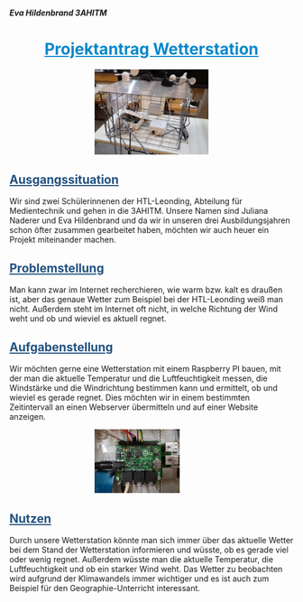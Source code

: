 <style>
  h1{
    text-align: center;
    color: #0088cc;
    text-decoration: underline;
  }
  img{
    margin-left: 30%;
  }
  h2{
    text-decoration: underline;
    color: #21517F;
  }
</style>

<h5>Eva Hildenbrand 3AHITM</h5> 

<h1>Projektantrag Wetterstation</h1>

<img src="./images/wetterstation.jpg" width="40%">

<h2>Ausgangssituation</h2>
<p>Wir sind zwei Schülerinnenen der HTL-Leonding, Abteilung für Medientechnik und gehen in die 3AHITM. Unsere Namen sind Juliana Naderer und Eva Hildenbrand und da wir in unseren drei Ausbildungsjahren schon öfter zusammen gearbeitet haben, möchten wir auch heuer ein Projekt miteinander machen.</p>

<h2>Problemstellung</h2>
<p>Man kann zwar im Internet recherchieren, wie warm bzw. kalt es draußen ist, aber das genaue Wetter zum Beispiel bei der HTL-Leonding weiß man nicht. Außerdem steht im Internet oft nicht, in welche Richtung der Wind weht und ob und wieviel es aktuell regnet.</p>

<h2>Aufgabenstellung</h2>
<p>Wir möchten gerne eine Wetterstation mit einem Raspberry PI bauen, mit der man die aktuelle Temperatur und die Luftfeuchtigkeit messen, die Windstärke und die Windrichtung bestimmen kann und ermittelt, ob und wieviel es gerade regnet. Dies möchten wir in einem bestimmten Zeitintervall an einen Webserver übermitteln und auf einer Website anzeigen.</p>

<img src="./images/raspberry.jpg" width="30%">

<h2>Nutzen</h2>
<p>Durch unsere Wetterstation könnte man sich immer über das aktuelle Wetter bei dem Stand der Wetterstation informieren und wüsste, ob es gerade viel oder wenig regnet. Außerdem wüsste man die aktuelle Temperatur, die Luftfeuchtigkeit und ob ein starker Wind weht. Das Wetter zu beobachten wird aufgrund der Klimawandels immer wichtiger und es ist auch zum Beispiel für den Geographie-Unterricht interessant.</p>
